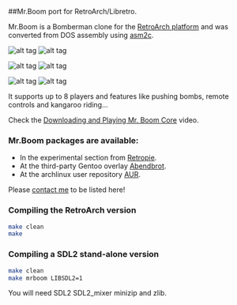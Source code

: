 ##Mr.Boom port for RetroArch/Libretro.

Mr.Boom is a Bomberman clone for the [RetroArch platform](https://www.libretro.com) and was converted from DOS assembly using [asm2c](https://github.com/frranck/asm2c).

![alt tag](http://mrboom.mumblecore.org/mrb0.png)
![alt tag](http://mrboom.mumblecore.org/mrb1.png)

![alt tag](http://mrboom.mumblecore.org/mrb2.png)
![alt tag](http://mrboom.mumblecore.org/mrb4.png)

![alt tag](http://mrboom.mumblecore.org/mrb5.png)
![alt tag](http://mrboom.mumblecore.org/draw.gif)

It supports up to 8 players and features like pushing bombs, remote controls and kangaroo riding...

Check the [Downloading and Playing Mr. Boom Core](https://youtu.be/_0rw36mA9mM) video.

### Mr.Boom packages are available:

- In the experimental section from [Retropie](https://retropie.org.uk).
- At the third-party Gentoo overlay [Abendbrot](https://github.com/stefan-gr/abendbrot).
- At the archlinux user repository [AUR](https://aur.archlinux.org/packages/libretro-mrboom-git/).

Please [contact me](https://twitter.com/frrancck) to be listed here!

### Compiling the RetroArch version

```sh
make clean
make
```

### Compiling a SDL2 stand-alone version

```sh
make clean
make mrboom LIBSDL2=1
```

You will need SDL2 SDL2_mixer minizip and zlib.
